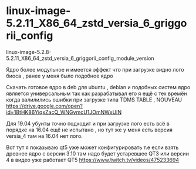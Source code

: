 # linux-image-5.2.11_X86_64_zstd_versia_6_griggorii_config
linux-image-5.2.8-5.2.11_X86_64_zstd_versia_6_griggorii_config_module_version

Ядро более модульное и имеется эффект что при загрузке видно лого биоса , ранее у меня было подобное ядро

Скачать готовое ядро в deb для ubuntu , debian и подобных систем ядро является универсальным так как разрабатывал его я 
ещё с тех времён когда валилились ошибки при загрузке типа TDMS TABLE , NOUVEAU
https://drive.google.com/open?id=1BtHK86YiqxZacQ_WNGvmcU1JOmNWxUIN

Для 19.04 убунты точно подходит и при загрузке лого есть всё в порядке на 16.04 ещё не испытано , но тут же у меня есть версия 
versia_4 там на 16.04 нет лого.

Вот тут я показываю qt5 уже может конфигурировать т.е если взять древнее ядро с версии 3.10 там надо будет устаревшее QT3 или 
версии 4 в видео уже работает QT5
https://www.twitch.tv/videos/475233694
